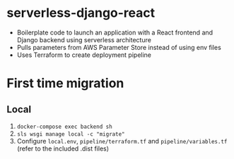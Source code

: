 # serverless-django-react

- Boilerplate code to launch an application with a React frontend and Django backend using serverless architecture
- Pulls parameters from AWS Parameter Store instead of using env files
- Uses Terraform to create deployment pipeline

# First time migration

## Local

1. `docker-compose exec backend sh`
2. `sls wsgi manage local -c "migrate"`
3. Configure `local.env`, `pipeline/terraform.tf` and `pipeline/variables.tf` (refer to the included .dist files)
